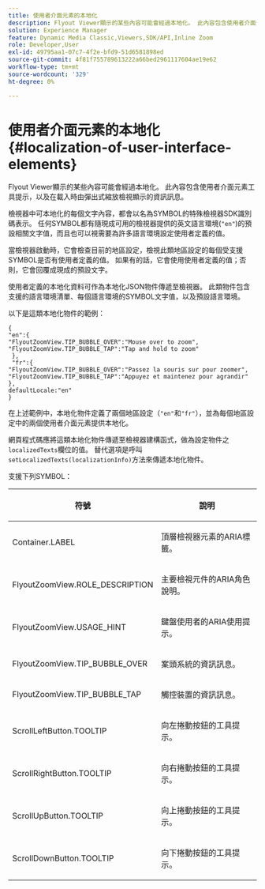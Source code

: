 ```yaml
---
title: 使用者介面元素的本地化
description: Flyout Viewer顯示的某些內容可能會經過本地化。 此內容包含使用者介面元素工具提示，以及在載入時由彈出式縮放檢視顯示的資訊訊息。
solution: Experience Manager
feature: Dynamic Media Classic,Viewers,SDK/API,Inline Zoom
role: Developer,User
exl-id: 49795aa1-07c7-4f2e-bfd9-51d6581898ed
source-git-commit: 4f81f755789613222a66bed2961117604ae19e62
workflow-type: tm+mt
source-wordcount: '329'
ht-degree: 0%

---
```


# 使用者介面元素的本地化{#localization-of-user-interface-elements}

Flyout Viewer顯示的某些內容可能會經過本地化。 此內容包含使用者介面元素工具提示，以及在載入時由彈出式縮放檢視顯示的資訊訊息。

檢視器中可本地化的每個文字內容，都會以名為SYMBOL的特殊檢視器SDK識別碼表示。 任何SYMBOL都有隨現成可用的檢視器提供的英文語言環境(`"en"`)的預設相關文字值，而且也可以視需要為許多語言環境設定使用者定義的值。

當檢視器啟動時，它會檢查目前的地區設定，檢視此類地區設定的每個受支援SYMBOL是否有使用者定義的值。 如果有的話，它會使用使用者定義的值；否則，它會回覆成現成的預設文字。

使用者定義的本地化資料可作為本地化JSON物件傳遞至檢視器。 此類物件包含支援的語言環境清單、每個語言環境的SYMBOL文字值，以及預設語言環境。

以下是這類本地化物件的範例：

```
{ 
"en":{ 
"FlyoutZoomView.TIP_BUBBLE_OVER":"Mouse over to zoom", 
"FlyoutZoomView.TIP_BUBBLE_TAP":"Tap and hold to zoom" 
 }, 
 "fr":{ 
"FlyoutZoomView.TIP_BUBBLE_OVER":"Passez la souris sur pour zoomer", 
"FlyoutZoomView.TIP_BUBBLE_TAP":"Appuyez et maintenez pour agrandir" 
}, 
defaultLocale:"en" 
}
```

在上述範例中，本地化物件定義了兩個地區設定（`"en"`和`"fr"`），並為每個地區設定中的兩個使用者介面元素提供本地化。

網頁程式碼應將這類本地化物件傳遞至檢視器建構函式，做為設定物件之`localizedTexts`欄位的值。 替代選項是呼叫`setLocalizedTexts(localizationInfo)`方法來傳遞本地化物件。

支援下列SYMBOL：

<table id="table_58C40353B7244335872350C98DF2CFB3"> 
 <thead> 
  <tr> 
   <th colname="col1" class="entry"> <p>符號 </p> </th> 
   <th colname="col2" class="entry"> <p>說明 </p> </th> 
  </tr> 
 </thead>
 <tbody> 
  <tr> 
   <td colname="col1"> <p> <span class="codeph"> Container.LABEL </span> </p> </td> 
   <td colname="col2"> <p>頂層檢視器元素的ARIA標籤。 </p> </td> 
  </tr> 
  <tr> 
   <td colname="col1"> <p> <span class="codeph"> FlyoutZoomView.ROLE_DESCRIPTION </span> </p> </td> 
   <td colname="col2"> <p>主要檢視元件的ARIA角色說明。 </p> </td> 
  </tr> 
  <tr> 
   <td colname="col1"> <p> <span class="codeph"> FlyoutZoomView.USAGE_HINT </span> </p> </td> 
   <td colname="col2"> <p>鍵盤使用者的ARIA使用提示。 </p> </td> 
  </tr> 
  <tr> 
   <td colname="col1"> <p> <span class="codeph"> FlyoutZoomView.TIP_BUBBLE_OVER </span> </p> </td> 
   <td colname="col2"> <p>案頭系統的資訊訊息。 </p> </td> 
  </tr> 
  <tr> 
   <td colname="col1"> <p> <span class="codeph"> FlyoutZoomView.TIP_BUBBLE_TAP </span> </p> </td> 
   <td colname="col2"> <p>觸控裝置的資訊訊息。 </p> </td> 
  </tr> 
  <tr> 
   <td colname="col1"> <p> <span class="codeph"> ScrollLeftButton.TOOLTIP </span> </p> </td> 
   <td colname="col2"> <p>向左捲動按鈕的工具提示。 </p> </td> 
  </tr> 
  <tr> 
   <td colname="col1"> <p> <span class="codeph"> ScrollRightButton.TOOLTIP </span> </p> </td> 
   <td colname="col2"> <p>向右捲動按鈕的工具提示。 </p> </td> 
  </tr> 
  <tr> 
   <td colname="col1"> <p> <span class="codeph"> ScrollUpButton.TOOLTIP </span> </p> </td> 
   <td colname="col2"> <p>向上捲動按鈕的工具提示。 </p> </td> 
  </tr> 
  <tr> 
   <td colname="col1"> <p> <span class="codeph"> ScrollDownButton.TOOLTIP </span> </p> </td> 
   <td colname="col2"> <p>向下捲動按鈕的工具提示。 </p> </td> 
  </tr> 
 </tbody> 
</table>
